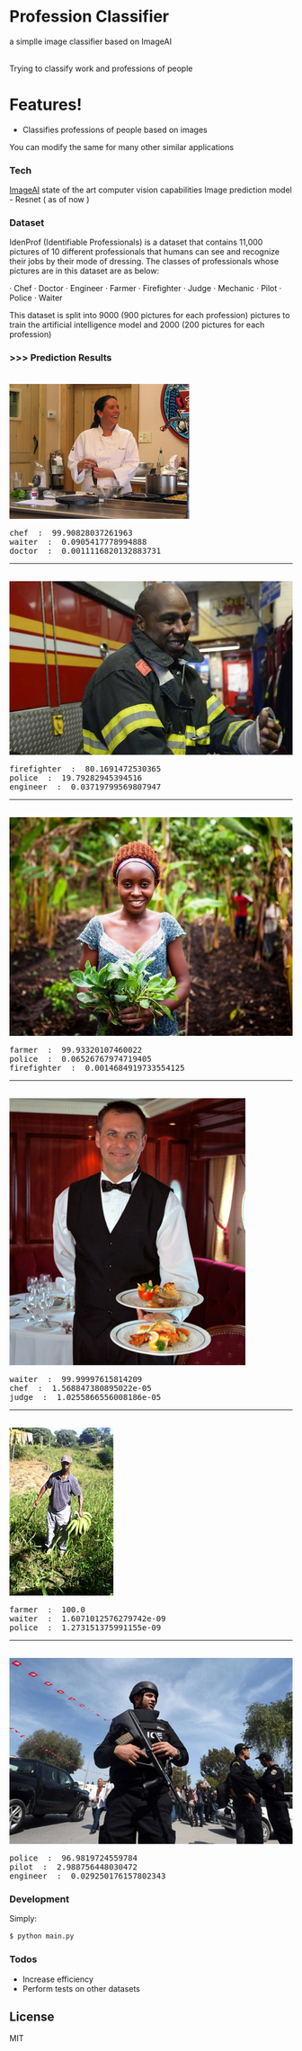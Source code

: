 # Profession Classifier
a simplle image classifier based on ImageAI 

<br>
Trying to classify work and professions of people  

# Features!

  - Classifies professions of people based on images
  
You can modify the same for many other similar applications 
### Tech

[ImageAI](https://github.com/OlafenwaMoses/ImageAI) state of the art computer vision capabilities
 Image prediction model - Resnet ( as of now ) 
### Dataset 
IdenProf (Identifiable Professionals) is a dataset that contains 11,000 pictures of 10 different professionals that humans can see and recognize their jobs by their mode of dressing. The classes of professionals whose pictures are in this dataset are as below:

· Chef
· Doctor
· Engineer
· Farmer
· Firefighter
· Judge
· Mechanic
· Pilot
· Police
· Waiter

This dataset is split into 9000 (900 pictures for each profession) pictures to train the artificial intelligence model and 2000 (200 pictures for each profession) 



### <b>>>> Prediction Results</b> <br><br>
  <img src="test-images/1.jpg" />
<pre>
chef  :  99.90828037261963
waiter  :  0.0905417778994888
doctor  :  0.0011116820132883731
</pre>

<hr>
<br>
<img src="test-images/2.jpg" />
<pre>
firefighter  :  80.1691472530365
police  :  19.79282945394516
engineer  :  0.03719799569807947
</pre>

<hr>
<br>

<img src="test-images/3.jpg" />
<pre>
farmer  :  99.93320107460022
police  :  0.06526767974719405
firefighter  :  0.0014684919733554125
</pre>

<hr>

<br>

<img src="test-images/5.jpg" />
<pre>
waiter  :  99.99997615814209
chef  :  1.568847380895022e-05
judge  :  1.0255866556008186e-05
</pre>

<hr>

<br>

<img src="test-images/7.jpeg" />
<pre>
farmer  :  100.0
waiter  :  1.6071012576279742e-09
police  :  1.273151375991155e-09
</pre>

<hr>


<br>

<img src="test-images/10.jpg" />
<pre>
police  :  96.9819724559784
pilot  :  2.988756448030472
engineer  :  0.029250176157802343
</pre>

### Development

Simply:
```sh
$ python main.py
```






### Todos

 - Increase efficiency
 - Perform tests on other datasets

License
----

MIT




